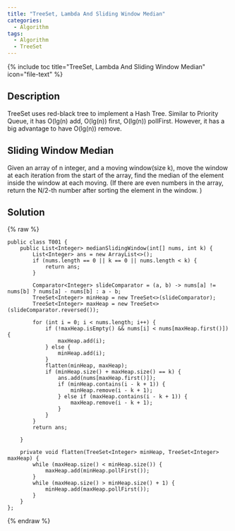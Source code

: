 ```yaml
---
title: "TreeSet, Lambda And Sliding Window Median"
categories:
  - Algorithm
tags:
  - Algorithm
  - TreeSet
---
```


{% include toc title="TreeSet, Lambda And Sliding Window Median" icon="file-text" %}

## Description

TreeSet uses red-black tree to implement a Hash Tree. Similar to Priority Queue, it has O(lg(n) add, O(lg(n)) first, O(lg(n)) pollFirst. However, it has a big advantage to have O(lg(n)) remove. 

## Sliding Window Median

Given an array of n integer, and a moving window(size k), move the window at each iteration from the start of the array, find the median of the element inside the window at each moving. (If there are even numbers in the array, return the N/2-th number after sorting the element in the window. )

## Solution

{% raw %}
```liquid
public class T001 {
	public List<Integer> medianSlidingWindow(int[] nums, int k) {
		List<Integer> ans = new ArrayList<>();
		if (nums.length == 0 || k == 0 || nums.length < k) {
			return ans;
		}

		Comparator<Integer> slideComparator = (a, b) -> nums[a] != nums[b] ? nums[a] - nums[b] : a - b;
		TreeSet<Integer> minHeap = new TreeSet<>(slideComparator);
		TreeSet<Integer> maxHeap = new TreeSet<>(slideComparator.reversed());

		for (int i = 0; i < nums.length; i++) {
			if (!maxHeap.isEmpty() && nums[i] < nums[maxHeap.first()]) {
				maxHeap.add(i);
			} else {
				minHeap.add(i);
			}
			flatten(minHeap, maxHeap);
			if (minHeap.size() + maxHeap.size() == k) {
				ans.add(nums[maxHeap.first()]);
				if (minHeap.contains(i - k + 1)) {
					minHeap.remove(i - k + 1);
				} else if (maxHeap.contains(i - k + 1)) {
					maxHeap.remove(i - k + 1);
				}
			}
		}
		return ans;

	}

	private void flatten(TreeSet<Integer> minHeap, TreeSet<Integer> maxHeap) {
		while (maxHeap.size() < minHeap.size()) {
			maxHeap.add(minHeap.pollFirst());
		}
		while (maxHeap.size() > minHeap.size() + 1) {
			minHeap.add(maxHeap.pollFirst());
		}
	}
};
```
{% endraw %}
